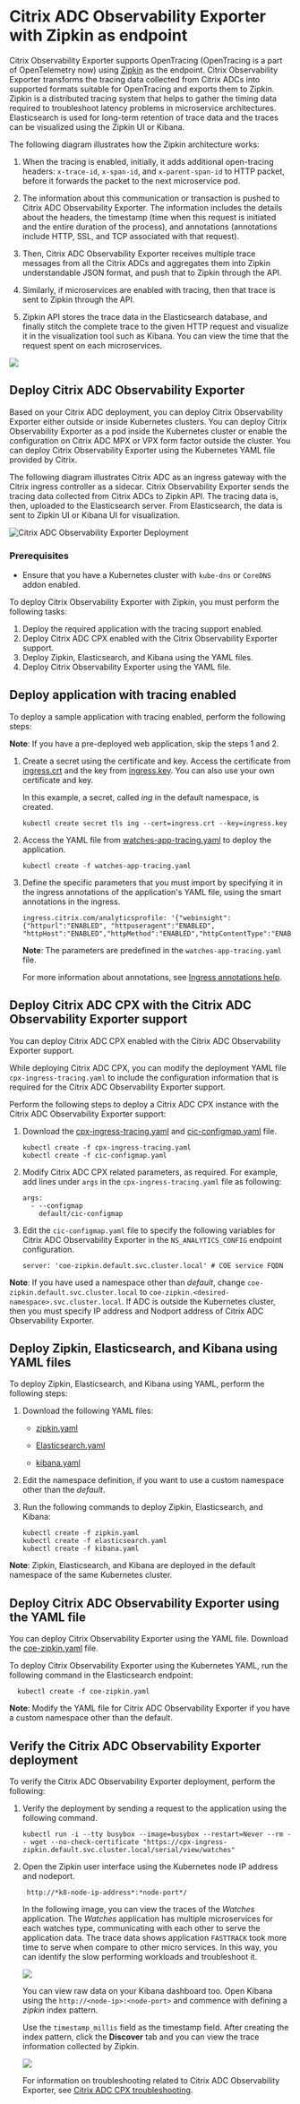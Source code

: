 # Citrix ADC Observability Exporter with Zipkin as endpoint

Citrix Observability Exporter supports OpenTracing (OpenTracing is a part of OpenTelemetry now) using [Zipkin](https://zipkin.io/) as the endpoint. Citrix Observability Exporter transforms the tracing data collected from Citrix ADCs into supported formats suitable for OpenTracing and exports them to Zipkin. Zipkin is a distributed tracing system that helps to gather the timing data required to troubleshoot latency problems in microservice architectures. Elasticsearch is used for long-term retention of trace data and the traces can be visualized using the Zipkin UI or Kibana.

The following diagram illustrates how the Zipkin architecture works:

1. When the tracing is enabled, initially, it adds additional open-tracing headers: `x-trace-id`, `x-span-id`, and `x-parent-span-id` to HTTP packet, before it forwards the packet to the next microservice pod.

2. The information about this communication or transaction is pushed to Citrix ADC Observability Exporter. The information includes the details about the headers, the timestamp (time when this request is initiated and the entire duration of the process), and annotations (annotations include HTTP, SSL, and TCP associated with that request).

3. Then, Citrix ADC Observability Exporter receives multiple trace messages from all the Citrix ADCs and aggregates them into Zipkin understandable JSON format, and push that to Zipkin through the API.

4. Similarly, if microservices are enabled with tracing, then that trace is sent to Zipkin through the API.

5. Zipkin API stores the trace data in the Elasticsearch database, and finally stitch the complete trace to the given HTTP request and visualize it in the visualization tool such as Kibana. You can view the time that the request spent on each microservices.

![](media/coe-zipkin-architecture.png)

## Deploy Citrix ADC Observability Exporter

Based on your Citrix ADC deployment, you can deploy Citrix Observability Exporter either outside or inside Kubernetes clusters. You can deploy Citrix Observability Exporter as a pod inside the Kubernetes cluster or enable the configuration on Citrix ADC MPX or VPX form factor outside the cluster. You can deploy Citrix Observability Exporter using the Kubernetes YAML file provided by Citrix.

The following diagram illustrates Citrix ADC as an ingress gateway with the Citrix ingress controller as a sidecar. Citrix Observability Exporter sends the tracing data collected from Citrix ADCs to Zipkin API. The tracing data is, then, uploaded to the Elasticsearch server. From Elasticsearch, the data is sent to Zipkin UI or Kibana UI for visualization.

  ![Citrix ADC Observability Exporter Deployment](media/coe-zipkin-deployment.png)

### Prerequisites

  -  Ensure that you have a Kubernetes cluster with `kube-dns` or `CoreDNS` addon enabled.

To deploy Citrix Observability Exporter with Zipkin, you must perform the following tasks:

1. Deploy the required application with the tracing support enabled.
2. Deploy Citrix ADC CPX enabled with the Citrix Observability Exporter support.
3. Deploy Zipkin, Elasticsearch, and Kibana using the YAML files.
4. Deploy Citrix Observability Exporter using the YAML file.

## Deploy application with tracing enabled

To deploy a sample application with tracing enabled, perform the following steps:

**Note**: If you have a pre-deployed web application, skip the steps 1 and 2.

  1.  Create a secret using the certificate and key. Access the certificate from [ingress.crt](https://github.com/citrix/citrix-observability-exporter/blob/master/examples/ingress.crt) and the key from [ingress.key](https://github.com/citrix/citrix-observability-exporter/blob/master/examples/ingress.key). You can also use your own certificate and key.
  
      In this example, a secret, called *ing* in the default namespace, is created.

          kubectl create secret tls ing --cert=ingress.crt --key=ingress.key

  2.  Access the YAML file from [watches-app-tracing.yaml](https://raw.githubusercontent.com/citrix/citrix-observability-exporter/master/examples/tracing/watches-app-tracing.yaml) to deploy the application.

          kubectl create -f watches-app-tracing.yaml

  3.  Define the specific parameters that you must import by specifying it in the ingress annotations of the application's YAML file, using the smart annotations in the ingress.

          ingress.citrix.com/analyticsprofile: '{"webinsight": {"httpurl":"ENABLED", "httpuseragent":"ENABLED", "httpHost":"ENABLED","httpMethod":"ENABLED","httpContentType":"ENABLED"}}'

      **Note**: The parameters are predefined in the `watches-app-tracing.yaml` file.

      For more information about annotations, see [Ingress annotations help](https://github.com/citrix/citrix-k8s-ingress-controller/blob/666d6267e5b09683740528c5e8dd46f16d7d16e0/docs/configure/annotations.md).

## Deploy Citrix ADC CPX with the Citrix ADC Observability Exporter support

You can deploy Citrix ADC CPX enabled with the Citrix ADC Observability Exporter support.

While deploying Citrix ADC CPX, you can modify the deployment YAML file `cpx-ingress-tracing.yaml` to include the configuration information that is required for the Citrix ADC Observability Exporter support.

Perform the following steps to deploy a Citrix ADC CPX instance with the Citrix ADC Observability Exporter support:

  1.  Download the [cpx-ingress-tracing.yaml](https://raw.githubusercontent.com/citrix/citrix-observability-exporter/master/examples/tracing/cpx-ingress-tracing.yaml) and [cic-configmap.yaml](https://raw.githubusercontent.com/citrix/citrix-observability-exporter/master/examples/elasticsearch/cic-configmap.yaml) file.

          kubectl create -f cpx-ingress-tracing.yaml
          kubectl create -f cic-configmap.yaml

  2.  Modify Citrix ADC CPX related parameters, as required. For example, add lines under `args` in the `cpx-ingress-tracing.yaml` file as following:

          args:
            - --configmap
              default/cic-configmap

  3.  Edit the `cic-configmap.yaml` file to specify the following variables for Citrix ADC Observability Exporter in the `NS_ANALYTICS_CONFIG` endpoint configuration.

          server: 'coe-zipkin.default.svc.cluster.local' # COE service FQDN
  
  **Note**: If you have used a namespace other than *default*, change `coe-zipkin.default.svc.cluster.local` to `coe-zipkin.<desired-namespace>.svc.cluster.local`. If ADC is outside the Kubernetes cluster, then you must specify IP address and Nodport address of Citrix ADC Observability Exporter.

## Deploy Zipkin, Elasticsearch, and Kibana using YAML files

  To deploy Zipkin, Elasticsearch, and Kibana using YAML, perform the following steps:

 1.  Download the following YAML files:
  
      - [zipkin.yaml](https://raw.githubusercontent.com/citrix/citrix-observability-exporter/master/examples/tracing/zipkin.yaml)

      - [Elasticsearch.yaml](https://raw.githubusercontent.com/citrix/citrix-observability-exporter/master/examples/elasticsearch/elasticsearch.yaml)

      - [kibana.yaml](https://raw.githubusercontent.com/citrix/citrix-observability-exporter/master/examples/elasticsearch/kibana.yaml)

  2.  Edit the namespace definition, if you want to use a custom namespace other than the *default*.

  3.  Run the following commands to deploy Zipkin, Elasticsearch, and Kibana:

          kubectl create -f zipkin.yaml
          kubectl create -f elasticsearch.yaml
          kubectl create -f kibana.yaml
  
  **Note**: Zipkin, Elasticsearch, and Kibana are deployed in the default namespace of the same Kubernetes cluster.

## Deploy Citrix ADC Observability Exporter using the YAML file

  You can deploy Citrix Observability Exporter using the YAML file. Download the [coe-zipkin.yaml](https://raw.githubusercontent.com/citrix/citrix-observability-exporter/master/examples/tracing/coe-zipkin.yaml) file.

  To deploy Citrix Observability Exporter using the Kubernetes YAML, run the following command in the Elasticsearch endpoint:
    
      kubectl create -f coe-zipkin.yaml

 **Note**: Modify the YAML file for Citrix ADC Observability Exporter if you have a custom namespace other than the default.
  
## Verify the Citrix ADC Observability Exporter deployment

To verify the Citrix ADC Observability Exporter deployment, perform the following:

  1.  Verify the deployment by sending a request to the application using the following command.

          kubectl run -i --tty busybox --image=busybox --restart=Never --rm -- wget --no-check-certificate "https://cpx-ingress-zipkin.default.svc.cluster.local/serial/view/watches"

  2.  Open the Zipkin user interface using the Kubernetes node IP address and nodeport.

           http://*k8-node-ip-address*:*node-port*/
  
       In the following image, you can view the traces of the *Watches* application. The *Watches* application has multiple microservices for each watches type, communicating with each other to serve the application data. The trace data shows application `FASTTRACK` took more time to serve when compare to other micro services. In this way, you can identify the slow performing  workloads and troubleshoot it.

        ![](media/ceo-zipkin-show-traces.png)
  
       You can view raw data on your Kibana dashboard too. Open Kibana using the `http://<node-ip>:<node-port>` and commence with defining a *zipkin* index pattern.
       
       Use the `timestamp_millis` field as the timestamp field. After creating the index pattern, click the **Discover** tab and you can view the trace information collected by Zipkin.

        ![](media/coe-zipkin-traces.png)

        For information on troubleshooting related to Citrix ADC Observability Exporter, see [Citrix ADC CPX troubleshooting](https://docs.citrix.com/en-us/citrix-adc-cpx/current-release/cpx-troubleshooting.html).